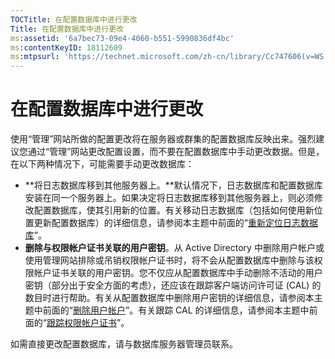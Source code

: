 ```yaml
---
TOCTitle: 在配置数据库中进行更改
Title: 在配置数据库中进行更改
ms:assetid: '6a7bec73-09e4-4060-b551-5990836df4bc'
ms:contentKeyID: 18112609
ms:mtpsurl: 'https://technet.microsoft.com/zh-cn/library/Cc747606(v=WS.10)'
---
```


在配置数据库中进行更改
======================

使用“管理”网站所做的配置更改将在服务器或群集的配置数据库反映出来。强烈建议您通过“管理”网站更改配置设置，而不要在配置数据库中手动更改数据。但是，在以下两种情况下，可能需要手动更改数据库：

-   **将日志数据库移到其他服务器上。**默认情况下，日志数据库和配置数据库安装在同一个服务器上。如果决定将日志数据库移到其他服务器上，则必须修改配置数据库，使其引用新的位置。有关移动日志数据库（包括如何使用新位置更新配置数据库）的详细信息，请参阅本主题中前面的“[重新定位日志数据库](https://technet.microsoft.com/34ea8045-dc94-422e-9601-29927cfc1534)”。
-   **删除与权限帐户证书关联的用户密钥**。从 Active Directory 中删除用户帐户或使用管理网站排除或吊销权限帐户证书时，将不会从配置数据库中删除与该权限帐户证书关联的用户密钥。您不仅应从配置数据库中手动删除不活动的用户密钥（部分出于安全方面的考虑），还应该在跟踪客户端访问许可证 (CAL) 的数目时进行帮助。有关从配置数据库中删除用户密钥的详细信息，请参阅本主题中前面的“[删除用户帐户](https://technet.microsoft.com/bf73b141-d4d1-4807-a773-3aaff58b0db6)”。有关跟踪 CAL 的详细信息，请参阅本主题中前面的“[跟踪权限帐户证书](https://technet.microsoft.com/5bb0f3cf-fc44-4e60-a93f-c789d6f8a902)”。

如需直接更改配置数据库，请与数据库服务器管理员联系。
